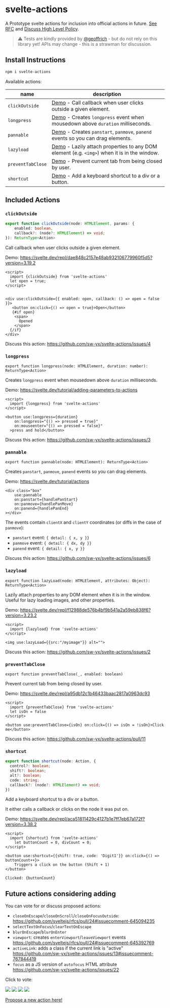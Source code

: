 # svelte-actions

A Prototype svelte actions for inclusion into official actions in future. [See RFC](https://github.com/sveltejs/rfcs/pull/24) and [Discuss High Level Policy](https://github.com/sw-yx/svelte-actions/issues/7).

> ⚠️ Tests are kindly provided by [@geoffrich](https://github.com/sw-yx/svelte-actions/pull/18) - but do not rely on this library yet! APIs may change - this is a strawman for discussion.

## Install Instructions

```bash
npm i svelte-actions
```

Available actions:

| name              | description                                                                                                                                                            |
|-------------------|------------------------------------------------------------------------------------------------------------------------------------------------------------------------|
| `clickOutside`    | [Demo](https://svelte.dev/repl/dae848c2157e48ab932106779960f5d5?version=3.19.2) - Call callback when user clicks outside a given element.                              |
| `longpress`       | [Demo](https://svelte.dev/tutorial/adding-parameters-to-actions) - Creates `longpress` event when mousedown above `duration` milliseconds.                             |
| `pannable`        | [Demo](https://svelte.dev/tutorial/actions) - Creates `panstart`, `panmove`, `panend` events so you can drag elements.                                                 |
| `lazyload`        | [Demo](https://svelte.dev/repl/f12988de576b4bf9b541a2a59eb838f6?version=3.23.2) - Lazily attach properties to any DOM element (e.g. `<img>`) when it is in the window. |
| `preventTabClose` | [Demo](https://svelte.dev/repl/a95db12c1b46433baac2817a0963dc93) - Prevent current tab from being closed by user.                                                      |
| `shortcut`        | [Demo](https://svelte.dev/repl/aca51811429c4127b1e7ff7eb67a172f?version=3.38.2) - Add a keyboard shortcut to a div or a button.                                                       |


## Included Actions

### `clickOutside`

```ts
export function clickOutside(node: HTMLElement, params: {
	enabled: boolean, 
	callback?: (node?: HTMLElement) => void;
}): ReturnType<Action>
```

Call callback when user clicks outside a given element.

Demo: https://svelte.dev/repl/dae848c2157e48ab932106779960f5d5?version=3.19.2


```svelte
<script>
  import {clickOutside} from 'svelte-actions'
  let open = true;
</script>


<div use:clickOutside={{ enabled: open, callback: () => open = false }}>
   <button on:click={() => open = true}>Open</button>
   {#if open}
    <span>
      Opened
    </span>
  {/if}
</div>
```

Discuss this action: https://github.com/sw-yx/svelte-actions/issues/4

### `longpress`

`export function longpress(node: HTMLElement, duration: number): ReturnType<Action>`

Creates `longpress` event when mousedown above `duration` milliseconds.

Demo: https://svelte.dev/tutorial/adding-parameters-to-actions

```svelte
<script>
  import {longpress} from 'svelte-actions'
</script>

<button use:longpress={duration}
    on:longpress="{() => pressed = true}"
    on:mouseenter="{() => pressed = false}"
  >press and hold</button>
```

Discuss this action: https://github.com/sw-yx/svelte-actions/issues/3

### `pannable`

`export function pannable(node: HTMLElement): ReturnType<Action>`

Creates `panstart`, `panmove`, `panend` events so you can drag elements. 

Demo: https://svelte.dev/tutorial/actions

```svelte
<div class="box"
	use:pannable
	on:panstart={handlePanStart}
	on:panmove={handlePanMove}
	on:panend={handlePanEnd}
></div>
```

The events contain `clientX` and `clientY` coordinates (or diffs in the case of `panmove`):

- `panstart` event: `{ detail: { x, y }}`
- `panmove` event: `{ detail: { dx, dy }}`
- `panend` event: `{ detail: { x, y }}`

Discuss this action: https://github.com/sw-yx/svelte-actions/issues/6

### `lazyload`

`export function lazyLoad(node: HTMLElement, attributes: Object): ReturnType<Action>`

Lazily attach properties to any DOM element when it is in the window. Useful for lazy loading images, and other properties.

Demo: https://svelte.dev/repl/f12988de576b4bf9b541a2a59eb838f6?version=3.23.2

```svelte
<script>
  import {lazyload} from 'svelte-actions'
</script>

<img use:lazyLoad={{src:"/myimage"}} alt="">
```

Discuss this action: https://github.com/sw-yx/svelte-actions/issues/2

### `preventTabClose`

`export function preventTabClose(_, enabled: boolean)`

Prevent current tab from being closed by user.

Demo: https://svelte.dev/repl/a95db12c1b46433baac2817a0963dc93

```svelte
<script>
  import {preventTabClose} from 'svelte-actions'
  let isOn = false
</script>

<button use:preventTabClose={isOn} on:click={() => isOn = !isOn}>Click me</button>
```

Discuss this action: https://github.com/sw-yx/svelte-actions/pull/11

### `shortcut`

```ts
export function shortcut(node: Action, {
  control?: boolean;
  shift?: boolean;
  alt?: boolean;
  code: string;
  callback?: (node?: HTMLElement) => void;
})
```

Add a keyboard shortcut to a div or a button.

It either calls a callback or clicks on the node it was put on.

Demo: https://svelte.dev/repl/aca51811429c4127b1e7ff7eb67a172f?version=3.38.2

```svelte
<script>
  import {shortcut} from 'svelte-actions'
	let buttonCount = 0, divCount = 0;
</script>

<button use:shortcut={{shift: true, code: 'Digit1'}} on:click={() => buttonCount++}>
	Triggers a click on the button (Shift + 1)				
</button>

Clicked: {buttonCount}
```

## Future actions considering adding

You can vote for or discuss proposed actions:

- `closeOnEscape`/`closeOnScroll`/`closeOnFocusOutside`: https://github.com/sveltejs/rfcs/pull/24#issuecomment-645094235
- `selectTextOnFocus`/`clearTextOnEscape`
- `blurOnEscape`/`blurOnEnter`
- `viewport`: creates `enterViewport`/`leaveViewport` events https://github.com/sveltejs/rfcs/pull/24#issuecomment-645392769
- `activeLink`: adds a class if the current link is "active" https://github.com/sw-yx/svelte-actions/issues/13#issuecomment-767844419
- `focus` as a JS version of `autofocus` HTML attribute https://github.com/sw-yx/svelte-actions/issues/22

Click to vote:

[![](https://api.gh-polls.com/poll/01EP26KTTPK3XJMAV132PP1Z6P/viewport)](https://api.gh-polls.com/poll/01EP26KTTPK3XJMAV132PP1Z6P/viewport/vote)
[![](https://api.gh-polls.com/poll/01EP26KTTPK3XJMAV132PP1Z6P/selectTextOnFocus%2CclearTextOnEscape)](https://api.gh-polls.com/poll/01EP26KTTPK3XJMAV132PP1Z6P/selectTextOnFocus%2CclearTextOnEscape/vote)
[![](https://api.gh-polls.com/poll/01EP26KTTPK3XJMAV132PP1Z6P/blurOnEscape%2CblurOnEnter)](https://api.gh-polls.com/poll/01EP26KTTPK3XJMAV132PP1Z6P/blurOnEscape%2CblurOnEnter/vote)
[![](https://api.gh-polls.com/poll/01EP26KTTPK3XJMAV132PP1Z6P/closeOn%7BEscape%2CScroll%2CFocusOutside%7D)](https://api.gh-polls.com/poll/01EP26KTTPK3XJMAV132PP1Z6P/closeOn%7BEscape%2CScroll%2CFocusOutside%7D/vote)



[Propose a new action here!](https://github.com/sw-yx/svelte-actions/issues/new)
